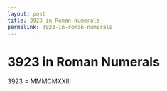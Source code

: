 ```yaml
---
layout: post
title: 3923 in Roman Numerals
permalink: 3923-in-roman-numerals
---
```


# 3923 in Roman Numerals

3923 = MMMCMXXIII

